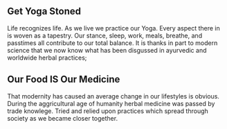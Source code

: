 ## Get Yoga Stoned
Life recognizes life. As we live we practice our Yoga. Every aspect there in is woven as a tapestry. Our stance, sleep, work, meals, breathe, and passtimes all contribute to our total balance. It is thanks in part to modern science that we now know what has been disgussed in ayurvedic and worldwide herbal practices;
## Our Food IS Our Medicine
That modernity has caused an average change in our lifestyles is obvious. During the aggricultural age of humanity herbal medicine was passed by trade knowlege. Tried and relied upon practices which spread through society as we became closer together.

